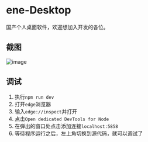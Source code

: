 # ene-Desktop

国产个人桌面软件，欢迎想加入开发的各位。

## 截图

![image](https://user-images.githubusercontent.com/62639956/220262463-d5137f80-4b45-4dc7-b7ae-7b64b00100bb.png)

## 调试
1. 执行`npm run dev`
2. 打开`edge`浏览器
3. 输入`edge://inspect`并打开
4. 点击`Open dedicated DevTools for Node`
5. 在弹出的窗口处点击添加连接`localhost:5858`
6. 等待程序运行之后，左上角切换到源代码，就可以调试了
